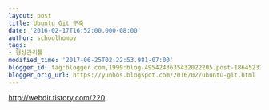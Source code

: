```yaml
---
layout: post
title: Ubuntu Git 구축
date: '2016-02-17T16:52:00.000-08:00'
author: schoolhompy
tags:
- 형상관리툴
modified_time: '2017-06-25T02:22:53.981-07:00'
blogger_id: tag:blogger.com,1999:blog-4954243635432022205.post-1864523242847950869
blogger_orig_url: https://yunhos.blogspot.com/2016/02/ubuntu-git.html
---
```


http://webdir.tistory.com/220